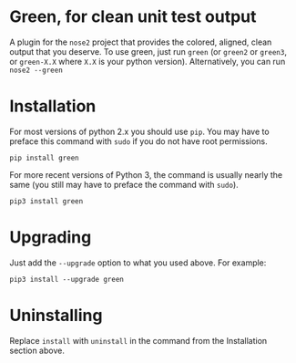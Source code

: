 Green, for clean unit test output
=================================

A plugin for the `nose2` project that provides the colored, aligned, clean
output that you deserve.  To use green, just run `green` (or `green2` or
`green3`, or `green-X.X` where `X.X` is your python version).  Alternatively,
you can run `nose2 --green`

Installation
============

For most versions of python 2.x you should use `pip`.  You may have to preface
this command with `sudo` if you do not have root permissions.

    pip install green

For more recent versions of Python 3, the command is usually nearly the same
(you still may have to preface the command with `sudo`).

    pip3 install green


Upgrading
=========

Just add the `--upgrade` option to what you used above.  For example:

    pip3 install --upgrade green


Uninstalling
============

Replace `install` with `uninstall` in the command from the Installation section
above.
